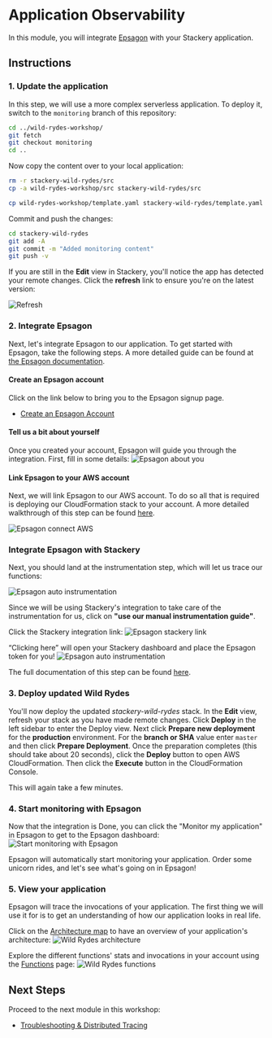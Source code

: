 # Application Observability
In this module, you will integrate [Epsagon](https://epsagon.com) with your Stackery application.

## Instructions

### 1. Update the application 
In this step, we will use a more complex serverless application. To deploy it, switch to the `monitoring` branch of this repository:

```bash
cd ../wild-rydes-workshop/
git fetch
git checkout monitoring
cd ..
```

Now copy the content over to your local application:

```bash
rm -r stackery-wild-rydes/src
cp -a wild-rydes-workshop/src stackery-wild-rydes/src
```
```bash
cp wild-rydes-workshop/template.yaml stackery-wild-rydes/template.yaml
```

Commit and push the changes:

```bash
cd stackery-wild-rydes
git add -A
git commit -m "Added monitoring content"
git push -v
```

If you are still in the **Edit** view in Stackery, you'll notice the app has detected your remote changes. Click the **refresh** link to ensure you're on the latest version:

![Refresh](./images/01-refresh.png)

### 2. Integrate Epsagon
Next, let's integrate Epsagon to our application. To get started with Epsagon, take the following steps. A more detailed guide can be found at [the Epsagon documentation](https://docs.epsagon.com/docs/quickstart).

#### Create an Epsagon account
Click on the link below to bring you to the Epsagon signup page.

* [Create an Epsagon Account](https://dashboard.epsagon.com/signup)


#### Tell us a bit about yourself
Once you created your account, Epsagon will guide you through the integration. First, fill in some details:
![Epsagon about you](./images/06-epsagon-about-you.png)

#### Link Epsagon to your AWS account
Next, we will link Epsagon to our AWS account. To do so all that is required is deploying our CloudFormation stack to your account. A more detailed walkthrough of this step can be found [here](https://docs.epsagon.com/docs/aws-lambda-monitoring).

![Epsagon connect AWS](./images/06-epsagon-connect-aws.png)

### Integrate Epsagon with Stackery
Next, you should land at the instrumentation step, which will let us trace our functions:

![Epsagon auto instrumentation](./images/06-epsagon-auto-instrumentation.png)

Since we will be using Stackery's integration to take care of the instrumentation for us, click on **"use our manual instrumentation guide"**.

Click the Stackery integration link:
![Epsagon stackery link](images/06-epsagon-stackery-link.png)

“Clicking here” will open your Stackery dashboard and place the Epsagon token for you!
![Epsagon auto instrumentation](images/06-epsagon-stackery-set-token.png)

The full documentation of this step can be found [here](https://docs.epsagon.com/docs/stackery).


### 3. Deploy updated Wild Rydes
You'll now deploy the updated *stackery-wild-rydes* stack. In the **Edit** view, refresh your stack as you have made remote changes. Click **Deploy** in the left sidebar to enter the Deploy view. Next click **Prepare new deployment** for the **production** environment. For the **branch or SHA** value enter `master` and  then click **Prepare Deployment**. Once the preparation completes (this should take about 20 seconds), click the **Deploy** button to open AWS CloudFormation. Then click the **Execute** button in the CloudFormation Console.

This will again take a few minutes.

### 4. Start monitoring with Epsagon
Now that the integration is Done, you can click the "Monitor my application" in Epsagon to get to the Epsagon dashboard:
![Start monitoring with Epsagon](images/06-epsagon-start-monitoring.png)

Epsagon will automatically start monitoring your application. Order some unicorn rides, and let's see what's going on in Epsagon!


### 5. View your application
Epsagon will trace the invocations of your application. The first thing we will use it for is to get an understanding of how our application looks in real life.

Click on the [Architecture map](https://dashboard.epsagon.com/applications/stackery-wild-rydes-production/architecture) to have an overview of your application's architecture:
![Wild Rydes architecture](images/06-architecture.png)

Explore the different functions' stats and invocations in your account using the [Functions](https://dashboard.epsagon.com/functions) page:
![Wild Rydes functions](images/06-functions.png)


## Next Steps
Proceed to the next module in this workshop:

* [Troubleshooting & Distributed Tracing](07-troubleshooting-distributed-tracing.md)
